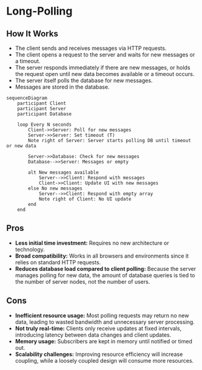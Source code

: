 # Long-Polling

## How It Works

- The client sends and receives messages via HTTP requests.
- The client opens a request to the server and waits for new messages or a timeout.
- The server responds immediately if there are new messages, or holds the request open until new data becomes available or a timeout occurs.
- The server itself polls the database for new messages.
- Messages are stored in the database.

```mermaid
sequenceDiagram
    participant Client
    participant Server
    participant Database

    loop Every N seconds
        Client->>Server: Poll for new messages
        Server->>Server: Set timeout (T)
        Note right of Server: Server starts polling DB until timeout or new data

        Server->>Database: Check for new messages
        Database-->>Server: Messages or empty

        alt New messages available
            Server-->>Client: Respond with messages
            Client->>Client: Update UI with new messages
        else No new messages
            Server-->>Client: Respond with empty array
            Note right of Client: No UI update
        end
    end

```

## Pros

- **Less initial time investment:** Requires no new architecture or technology.
- **Broad compatibility:** Works in all browsers and environments since it relies on standard HTTP requests.
- **Reduces database load compared to client polling:** Because the server manages polling for new data, the amount of database queries is tied to the number of server nodes, not the number of users.

## Cons

- **Inefficient resource usage:** Most polling requests may return no new data, leading to wasted bandwidth and unnecessary server processing.
- **Not truly real-time:** Clients only receive updates at fixed intervals, introducing latency between data changes and client updates.
- **Memory usage:** Subscribers are kept in memory until notified or timed out.
- **Scalability challenges:** Improving resource efficiency will increase coupling, while a loosely coupled design will consume more resources.
